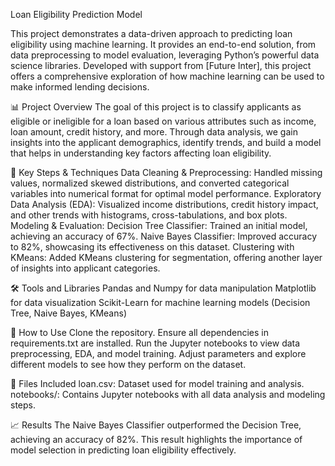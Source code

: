 Loan Eligibility Prediction Model

This project demonstrates a data-driven approach to predicting loan eligibility using machine learning. It provides an end-to-end solution, from data preprocessing to model evaluation, leveraging Python’s powerful data science libraries. Developed with support from [Future Inter], this project offers a comprehensive exploration of how machine learning can be used to make informed lending decisions.

📊 Project Overview
The goal of this project is to classify applicants as eligible or ineligible for a loan based on various attributes such as income, loan amount, credit history, and more. Through data analysis, we gain insights into the applicant demographics, identify trends, and build a model that helps in understanding key factors affecting loan eligibility.

🔑 Key Steps & Techniques
Data Cleaning & Preprocessing: Handled missing values, normalized skewed distributions, and converted categorical variables into numerical format for optimal model performance.
Exploratory Data Analysis (EDA): Visualized income distributions, credit history impact, and other trends with histograms, cross-tabulations, and box plots.
Modeling & Evaluation: Decision Tree Classifier: Trained an initial model, achieving an accuracy of 67%.
Naive Bayes Classifier: Improved accuracy to 82%, showcasing its effectiveness on this dataset.
Clustering with KMeans: Added KMeans clustering for segmentation, offering another layer of insights into applicant categories.

🛠 Tools and Libraries
Pandas and Numpy for data manipulation
Matplotlib for data visualization
Scikit-Learn for machine learning models (Decision Tree, Naive Bayes, KMeans)

🚀 How to Use
Clone the repository.
Ensure all dependencies in requirements.txt are installed.
Run the Jupyter notebooks to view data preprocessing, EDA, and model training.
Adjust parameters and explore different models to see how they perform on the dataset.

📂 Files Included
loan.csv: Dataset used for model training and analysis.
notebooks/: Contains Jupyter notebooks with all data analysis and modeling steps.

📈 Results
The Naive Bayes Classifier outperformed the Decision Tree, achieving an accuracy of 82%. This result highlights the importance of model selection in predicting loan eligibility effectively.
